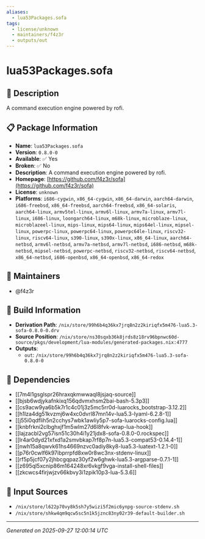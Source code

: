 ```yaml
---
aliases:
  - lua53Packages.sofa
tags:
  - license/unknown
  - maintainers/f4z3r
  - outputs/out
---
```


# lua53Packages.sofa

## 📝 Description

A command execution engine powered by rofi.

## 📋 Package Information

- **Name**: `lua53Packages.sofa`
- **Version**: `0.8.0-0`
- **Available**: ✅ Yes
- **Broken**: ✅ No
- **Description**: A command execution engine powered by rofi.
- **Homepage**: [https://github.com/f4z3r/sofa](https://github.com/f4z3r/sofa)
- **License**: `unknown`
- **Platforms**: `i686-cygwin`, `x86_64-cygwin`, `x86_64-darwin`, `aarch64-darwin`, `i686-freebsd`, `x86_64-freebsd`, `aarch64-freebsd`, `x86_64-solaris`, `aarch64-linux`, `armv5tel-linux`, `armv6l-linux`, `armv7a-linux`, `armv7l-linux`, `i686-linux`, `loongarch64-linux`, `m68k-linux`, `microblaze-linux`, `microblazeel-linux`, `mips-linux`, `mips64-linux`, `mips64el-linux`, `mipsel-linux`, `powerpc-linux`, `powerpc64-linux`, `powerpc64le-linux`, `riscv32-linux`, `riscv64-linux`, `s390-linux`, `s390x-linux`, `x86_64-linux`, `aarch64-netbsd`, `armv6l-netbsd`, `armv7a-netbsd`, `armv7l-netbsd`, `i686-netbsd`, `m68k-netbsd`, `mipsel-netbsd`, `powerpc-netbsd`, `riscv32-netbsd`, `riscv64-netbsd`, `x86_64-netbsd`, `i686-openbsd`, `x86_64-openbsd`, `x86_64-redox`
## 👥 Maintainers

- @f4z3r


## 🔧 Build Information

- **Derivation Path**: `/nix/store/99h6b4q36kx7jrq8n2z2kiriqfx5m476-lua5.3-sofa-0.8.0-0.drv`
- **Source Position**: `/nix/store/ns30sqxb36k8jrds8z18rv96bpnwc60d-source/pkgs/development/lua-modules/generated-packages.nix:4777`
- **Outputs**:
  - `out`:  `/nix/store/99h6b4q36kx7jrq8n2z2kiriqfx5m476-lua5.3-sofa-0.8.0-0`

## 🔗 Dependencies

- [[7m4l1gsglspr26hraxqkmwwaql8jsjaq-source]]
- [[bjsb6wdjykafnkixq156qdvmxhsm2bai-bash-5.3p3]]
- [[cs9acw9ya6b5k7r1c4c01j3z5mc5rr0d-luarocks_bootstrap-3.12.2]]
- [[h1lza4dg51kvzmj6w4xc0dvrl87mn14v-lua5.3-lyaml-6.2.8-1]]
- [[j55i0qdflih5n2cchys7wbk1awliy5p7-sofa-luarocks-config.lua]]
- [[knbfrkni2clbghxjf1m5wlm27d6l8fvk-wrap-lua-hook]]
- [[lajzacbl2vg57isn51c30h4i1y21jdx8-sofa-0.8.0-0.rockspec]]
- [[lr4ar0dyd21xfxd1a2smvbkap7rf8p7n-lua5.3-compat53-0.14.4-1]]
- [[nwh15a8qwvk61hs4669nzvc0adiy8ky8-lua5.3-luatext-1.2.1-0]]
- [[p76r0cwlf6k97ibprrpfd8xw0r8wc3nx-stdenv-linux]]
- [[rf5p5jcf07y2jhbcgqpaz30yf2w6ghwk-lua5.3-argparse-0.7.1-1]]
- [[z695ql5xcnip86m164248xr6vkgf9vga-install-shell-files]]
- [[zkcwcs4firjwjzv66kbvy3i1zpik10p3-lua-5.3.6]]

## 📁 Input Sources

- `/nix/store/l622p70vy8k5sh7y5wizi5f2mic6ynpg-source-stdenv.sh`
- `/nix/store/shkw4qm9qcw5sc5n1k5jznc83ny02r39-default-builder.sh`

---
*Generated on 2025-09-27 12:00:14 UTC*
